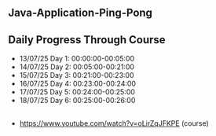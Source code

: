 ## Java-Application-Ping-Pong

## Daily Progress Through Course

* 13/07/25 Day 1: 00:00:00-00:05:00
* 14/07/25 Day 2: 00:05:00-00:21:00
* 15/07/25 Day 3: 00:21:00-00:23:00
* 16/07/25 Day 4: 00:23:00-00:24:00
* 17/07/25 Day 5: 00:24:00-00:25:00
* 18/07/25 Day 6: 00:25:00-00:26:00


##

* https://www.youtube.com/watch?v=oLirZqJFKPE (course)
